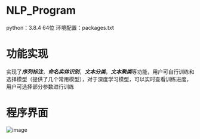 # NLP_Program
python：3.8.4  64位
环境配置：packages.txt

# 功能实现
实现了***序列标注***，***命名实体识别***，***文本分类***，***文本聚类***等功能，用户可自行训练和选择模型（提供了几个常用模型），对于深度学习模型，可以实时查看训练进度，用户可选择部分参数进行训练

# 程序界面
![image](https://github.com/user-attachments/assets/92e6fdf3-9531-4bf9-a58f-3735ed6e72b5)
